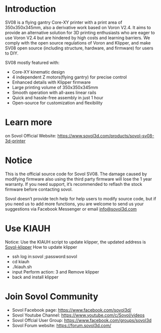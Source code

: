 # Introduction

SV08 is a flying gantry Core-XY printer with a print area of 350x350x345mm, also a derivative work based on Voron V2.4. 
It aims to provide an alternative solution for 3D printing enthusiasts who are eager to use Voron V2.4 but are hindered by high costs and learning barriers.
We comply with the open source regulations of Voron and Klipper, and make SV08 open source (including structure, hardware, and firmware) for users to DIY.

SV08 mostly featured with:
- Core-XY kinematic design
- 4 independent Z motors(flying gantry) for precise control
- Enhanced details with Klipper firmware
- Large printing volume of 350x350x345mm
- Smooth operation with all-axes linear rails
- Quick and hassle-free assembly in just 1 hour
- Open-source for customization and flexibility

# Learn more

on Sovol Official Website: https://www.sovol3d.com/products/sovol-sv08-3d-printer

# Notice

This is the official source code for Sovol SV08. The damage caused by modifying firmware also using the third party firmware will lose the 1 year warranty. If you need support, it’s recommended to reflash the stock firmware before contacting sovol.

Sovol doesn’t provide tech help for help users to modify source code, but if you need us to add more functions, you are welcome to send us your suggestions via Facebook Messenger or email 
info@sovol3d.com

# Use KIAUH

Notice: Use the KIAUH script to update klipper, the updated address is [Sovol-klipper](https://github.com/Sovol3d/klipper)
How to update klipper
- ssh log in:sovol ;password:sovol
- cd kiauh
- ./kiauh.sh
- input Perform action: 3 and Remove klipper
- back and install klipper
  
# Join Sovol Community

- Sovol Facebook page: https://www.facebook.com/sovol3d/
- Sovol Youtube Channel: https://www.youtube.com/c/Sovol/videos
- Sovol Offcial User Group: https://www.facebook.com/groups/sovol3d
- Sovol Forum website: https://forum.sovol3d.com/


